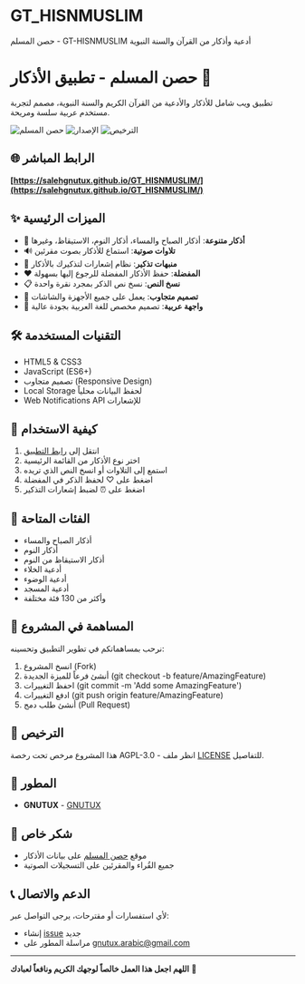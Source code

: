 # GT_HISNMUSLIM
حصن المسلم - GT-HISNMUSLIM أدعية وأذكار من القرآن والسنة النبوية
# حصن المسلم - تطبيق الأذكار 📿

تطبيق ويب شامل للأذكار والأدعية من القرآن الكريم والسنة النبوية، مصمم لتجربة مستخدم عربية سلسة ومريحة.

![حصن المسلم](https://img.shields.io/badge/حصن-المسلم-green) ![الإصدار](https://img.shields.io/badge/الإصدار-1.0.0-blue) ![الترخيص](https://img.shields.io/badge/الترخيص-MIT-yellow)

## 🌐 الرابط المباشر

**[https://salehgnutux.github.io/GT_HISNMUSLIM/](https://salehgnutux.github.io/GT_HISNMUSLIM/)**

## ✨ الميزات الرئيسية

- 📖 **أذكار متنوعة**: أذكار الصباح والمساء، أذكار النوم، الاستيقاظ، وغيرها
- 🔊 **تلاوات صوتية**: استماع للأذكار بصوت مقرئين
- 🔔 **منبهات تذكير**: نظام إشعارات لتذكيرك بالأذكار
- ❤️ **المفضلة**: حفظ الأذكار المفضلة للرجوع إليها بسهولة
- 📋 **نسخ النص**: نسخ نص الذكر بمجرد نقرة واحدة
- 📱 **تصميم متجاوب**: يعمل على جميع الأجهزة والشاشات
- 🌙 **واجهة عربية**: تصميم مخصص للغة العربية بجودة عالية

## 🛠️ التقنيات المستخدمة

- HTML5 & CSS3
- JavaScript (ES6+)
- تصميم متجاوب (Responsive Design)
- Local Storage لحفظ البيانات محلياً
- Web Notifications API للإشعارات

## 📱 كيفية الاستخدام

1. انتقل إلى [رابط التطبيق](https://salehgnutux.github.io/GT_HISNMUSLIM/)
2. اختر نوع الأذكار من القائمة الرئيسية
3. استمع إلى التلاوات أو انسخ النص الذي تريده
4. اضغط على ♡ لحفظ الذكر في المفضلة
5. اضغط على ⏰ لضبط إشعارات التذكير

## 🎯 الفئات المتاحة

- أذكار الصباح والمساء
- أذكار النوم
- أذكار الاستيقاظ من النوم
- أدعية الخلاء
- أدعية الوضوء
- أدعية المسجد
- وأكثر من 130 فئة مختلفة

## 🤝 المساهمة في المشروع

نرحب بمساهماتكم في تطوير التطبيق وتحسينه:

1. انسخ المشروع (Fork)
2. أنشئ فرعاً للميزة الجديدة (git checkout -b feature/AmazingFeature)
3. احفظ التغييرات (git commit -m 'Add some AmazingFeature')
4. ادفع التغييرات (git push origin feature/AmazingFeature)
5. أنشئ طلب دمج (Pull Request)

## 📄 الترخيص

هذا المشروع مرخص تحت رخصة AGPL-3.0 - انظر ملف [LICENSE]([LICENSE](https://github.com/SalehGNUTUX/GT_HISNMUSLIM#AGPL-3.0-1-ov-file)) للتفاصيل.

## 👥 المطور

- **GNUTUX** - [GNUTUX](https://github.com/salehgnutux)

## 🌟 شكر خاص

- موقع [حصن المسلم](http://www.hisnmuslim.com) على بيانات الأذكار
- جميع القُراء والمقرئين على التسجيلات الصوتية

## 📞 الدعم والاتصال

لأي استفسارات أو مقترحات، يرجى التواصل عبر:

- إنشاء [issue](https://github.com/salehgnutux/GT_HISNMUSLIM/issues) جديد
- مراسلة المطور على gnutux.arabic@gmail.com

---

**اللهم اجعل هذا العمل خالصاً لوجهك الكريم ونافعاً لعبادك** 🙏
